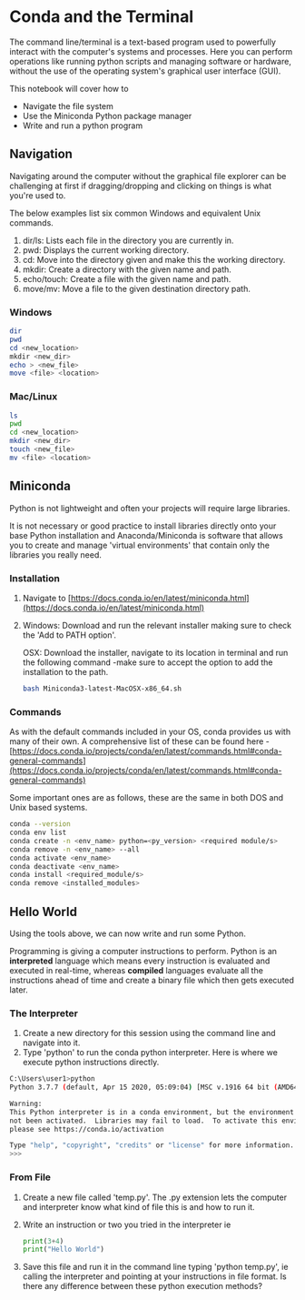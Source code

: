 # Conda and the Terminal

The command line/terminal is a text-based program used to powerfully interact with the computer's systems and processes. Here you can perform operations like running python scripts and managing software or hardware, without the use of the operating system's graphical user interface (GUI). 

This notebook will cover how to

- Navigate the file system
- Use the Miniconda Python package manager
- Write and run a python program

## Navigation

Navigating around the computer without the graphical file explorer can be challenging at first if dragging/dropping and clicking on things is what you're used to.

The below examples list six common Windows and equivalent Unix commands.  

1. dir/ls: Lists each file in the directory you are currently in.
2. pwd: Displays the current working directory.
3. cd: Move into the directory given and make this the working directory.
4. mkdir: Create a directory with the given name and path.
5. echo/touch: Create a file with the given name and path.
6. move/mv: Move a file to the given destination directory path.

### Windows

```powershell
dir 
pwd 
cd <new_location>
mkdir <new_dir>
echo > <new_file>
move <file> <location>
```

### Mac/Linux

```bash
ls
pwd
cd <new_location>
mkdir <new_dir>
touch <new_file>
mv <file> <location>
```

## Miniconda

Python is not lightweight and often your projects will require large libraries. 

It is not necessary or good practice to install libraries directly onto your base Python installation and Anaconda/Miniconda is software that allows you to create and manage 'virtual environments' that contain only the libraries you really need.

### Installation

1. Navigate to [https://docs.conda.io/en/latest/miniconda.html](https://docs.conda.io/en/latest/miniconda.html)
2. Windows: Download and run the relevant installer making sure to check the 'Add to PATH option'.

    OSX: Download the installer, navigate to its location in terminal and run the following command -make sure to accept the option to add the installation to the path.

    ```bash
    bash Miniconda3-latest-MacOSX-x86_64.sh 
    ```

### Commands

As with the default commands included in your OS, conda provides us with many of their own. A comprehensive list of these can be found here - [https://docs.conda.io/projects/conda/en/latest/commands.html#conda-general-commands](https://docs.conda.io/projects/conda/en/latest/commands.html#conda-general-commands)

Some important ones are as follows, these are the same in both DOS and Unix based systems.

```bash
conda --version
conda env list
conda create -n <env_name> python=<py_version> <required module/s>
conda remove -n <env_name> --all
conda activate <env_name>
conda deactivate <env_name>
conda install <required_module/s>
conda remove <installed_modules>
```

## Hello World

Using the tools above, we can now write and run some Python.

Programming is giving a computer instructions to perform. Python is an **interpreted** language which means every instruction is evaluated and executed in real-time, whereas **compiled** languages evaluate all the instructions ahead of time and create a binary file which then gets executed later. 

### The Interpreter

1. Create a new directory for this session using the command line and navigate into it.
2. Type 'python' to run the conda python interpreter. Here is where we execute python instructions directly.

```bash
C:\Users\user1>python
Python 3.7.7 (default, Apr 15 2020, 05:09:04) [MSC v.1916 64 bit (AMD64)] :: Anaconda, Inc. on win32

Warning:
This Python interpreter is in a conda environment, but the environment has
not been activated.  Libraries may fail to load.  To activate this environment
please see https://conda.io/activation

Type "help", "copyright", "credits" or "license" for more information.        
>>>
```

### From File

1. Create a new file called 'temp.py'. The .py extension lets the computer and interpreter know what kind of file this is and how to run it.
2. Write an instruction or two you tried in the interpreter ie 

    ```python
    print(3+4)
    print("Hello World")
    ```

3. Save this file and run it in the command line typing 'python temp.py', ie calling the interpreter and pointing at your instructions in file format. Is there any difference between these python execution methods?